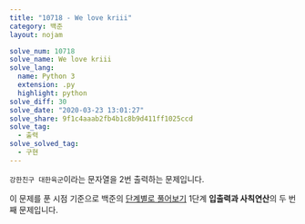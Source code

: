 ```yaml
---
title: "10718 - We love kriii"
category: 백준
layout: nojam

solve_num: 10718
solve_name: We love kriii
solve_lang:
  name: Python 3
  extension: .py
  highlight: python
solve_diff: 30
solve_date: "2020-03-23 13:01:27"
solve_share: 9f1c4aaab2fb4b1c8b9d411ff1025ccd
solve_tag:
  - 출력
solve_solved_tag:
  - 구현
---
```


`강한친구 대한육군`이라는 문자열을 2번 출력하는 문제입니다.

이 문제를 푼 시점 기준으로 백준의 [단계별로 풀어보기](http://noj.am/p/s) 1단계 **입출력과 사칙연산**의 두 번째 문제입니다.
